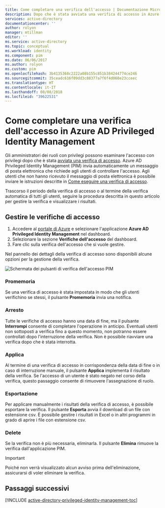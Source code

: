```yaml
---
title: Come completare una verifica dell'accesso | Documentazione Microsoft
description: Dopo che è stata avviata una verifica di accesso in Azure AD Privileged Identity Management, leggere le informazioni su come completare la verifica e visualizzare i risultati
services: active-directory
documentationcenter: ''
author: rolyon
manager: mtillman
editor: ''
ms.service: active-directory
ms.topic: conceptual
ms.workload: identity
ms.component: pim
ms.date: 06/06/2017
ms.author: rolyon
ms.custom: pim
ms.openlocfilehash: 3b4135368c2222a08b155c851b384244774ce246
ms.sourcegitcommit: 35ceadc616f09dd3c88377a7f6f4d068e23cceec
ms.translationtype: HT
ms.contentlocale: it-IT
ms.lasthandoff: 08/08/2018
ms.locfileid: "39622531"
---
```

# <a name="how-to-complete-an-access-review-in-azure-ad-privileged-identity-management"></a>Come completare una verifica dell'accesso in Azure AD Privileged Identity Management
Gli amministratori dei ruoli con privilegi possono esaminare l'accesso con privilegi dopo che è stata [avviata una verifica di accesso](pim-how-to-start-security-review.md). Azure AD Privileged Identity Management (PIM) invia automaticamente un messaggio di posta elettronica che richiede agli utenti di controllare l'accesso. Agli utenti che non hanno ricevuto il messaggio di posta elettronica è possibile inviare le istruzioni descritte in [Come eseguire una verifica di accesso](pim-how-to-perform-security-review.md).

Trascorso il periodo della verifica di accesso o al termine della verifica automatica di tutti gli utenti, seguire la procedura descritta in questo articolo per gestire la verifica e visualizzare i risultati.

## <a name="manage-access-reviews"></a>Gestire le verifiche di accesso
1. Accedere al [portale di Azure](https://portal.azure.com/) e selezionare l'applicazione **Azure AD Privileged Identity Management** nel dashboard.
2. Selezionare la sezione **Verifiche dell'accesso** del dashboard.
3. Fare clic sulla verifica dell'accesso che si vuole gestire.

Nel pannello dei dettagli della verifica di accesso sono disponibili alcune opzioni per la gestione della verifica.

![Schermata dei pulsanti di verifica dell'accesso PIM](./media/pim-how-to-complete-review/PIM_review_buttons.png)

### <a name="remind"></a>Promemoria
Se una verifica di accesso è stata impostata in modo che gli utenti verifichino se stessi, il pulsante **Promemoria** invia una notifica. 

### <a name="stop"></a>Arresto
Tutte le verifiche di accesso hanno una data di fine, ma il pulsante **Interrompi** consente di completare l'operazione in anticipo. Eventuali utenti non sottoposti a verifica fino a questo momento, non potranno essere controllati dopo l'interruzione della verifica. Non è possibile riavviare una verifica dopo che è stata interrotta.

### <a name="apply"></a>Applica
Al termine di una verifica di accesso in corrispondenza della data di fine o in caso di interruzione manuale, il pulsante **Applica** implementa il risultato della verifica. Se l'accesso di un utente è stato negato nel corso della verifica, questo passaggio consente di rimuovere l'assegnazione di ruolo.  

### <a name="export"></a>Esportazione
Per applicare manualmente i risultati della verifica di accesso, è possibile esportare la verifica. Il pulsante **Esporta** avvia il download di un file con estensione csv. È possibile gestire i risultati in Excel o in altri programmi in grado di aprire i file con estensione csv.

### <a name="delete"></a>Delete
Se la verifica non è più necessaria, eliminarla. Il pulsante **Elimina** rimuove la verifica dall'applicazione PIM.

> [!IMPORTANT]
> Poiché non verrà visualizzato alcun avviso prima dell'eliminazione, assicurarsi di voler eliminare la verifica. 

## <a name="next-steps"></a>Passaggi successivi
[!INCLUDE [active-directory-privileged-identity-management-toc](../../../includes/active-directory-privileged-identity-management-toc.md)]
